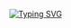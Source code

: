<a href="https://git.io/typing-svg"><img src="https://readme-typing-svg.herokuapp.com?font=Monospace&size=14&pause=1000&color=66CC00&background=112200&vCenter=true&random=false&width=435&height=40&lines=load+system+...;%24+sudo+rm+-rf+%2F*;reinstall+system+..." alt="Typing SVG" /></a>


<!--
**bidni/bidni** is a ✨ _special_ ✨ repository because its `README.md` (this file) appears on your GitHub profile.

Here are some ideas to get you started:

- 🔭 I’m currently working on ...
- 🌱 I’m currently learning ...
- 👯 I’m looking to collaborate on ...
- 🤔 I’m looking for help with ...
- 💬 Ask me about ...
- 📫 How to reach me: ...
- 😄 Pronouns: ...
- ⚡ Fun fact: ...
-->
